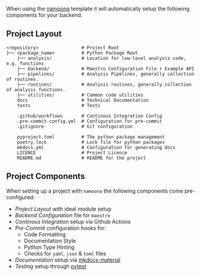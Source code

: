When using the [namoona](https://github.com/chimefrb/namoona) template it will automatically setup
the following components for your backend.

## Project Layout

    <repository>                # Project Root
    ├── <package_name>          # Python Package Root
        ├── analysis/           # Location for low-level analysis code, e.g. functions
        ├── backend/            # Maestro Configuration File + Example API
        ├── pipelines/          # Analysis Pipelines, generally collection of routines.
        ├── routines/           # Analysis routines, generally collection of analysis functions.
        ├── utilities/          # Common code utilities
        docs                    # Technical Documentation
        tests                   # Tests

        .github/workflows       # Continous Integration Config
        .pre-commit-config.yml  # Configuration for pre-commit
        .gitignore              # Git configuration

        pyproject.toml          # The python package management
        poetry.lock             # Lock file for python packages
        mkdocs.yml              # Configuration for generating docs
        LICENCE                 # Project Licence
        README.md               # README for the project

## Project Components
When setting up a project with `namoona` the following components come pre-configured:

  - *Project Layout* with ideal module setup
  - *Backend Configuration* file for `maestro`
  - *Continous Integration* setup via Github Actions
  - *Pre-Commit* configuration hooks for:
    - Code Formatting
    - Documentation Style
    - Python Type Hinting
    - Checks for `yaml`, `json` & `toml` files
  - *Documentation* setup via [mkdocs-material](https://squidfunk.github.io/mkdocs-material/getting-started/)
  - *Testing* setup through [pytest](https://docs.pytest.org/en/stable/)


